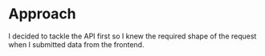 # Approach
I decided to tackle the API first so I knew the required shape of the request when I submitted data from the frontend.

